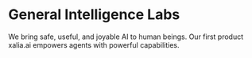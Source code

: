 # General Intelligence Labs

We bring safe, useful, and joyable AI to human beings. Our first product xalia.ai empowers agents with powerful capabilities. 
